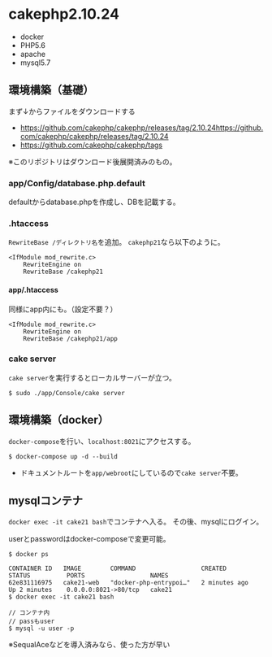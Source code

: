 # cakephp2.10.24
- docker
- PHP5.6
- apache
- mysql5.7

## 環境構築（基礎）
まず↓からファイルをダウンロードする
- https://github.com/cakephp/cakephp/releases/tag/2.10.24https://github.com/cakephp/cakephp/releases/tag/2.10.24
- https://github.com/cakephp/cakephp/tags

※このリポジトリはダウンロード後展開済みのもの。

### app/Config/database.php.default
defaultからdatabase.phpを作成し、DBを記載する。

### .htaccess
`RewriteBase /ディレクトリ名`を追加。
`cakephp21`なら以下のように。

```
<IfModule mod_rewrite.c>
	RewriteEngine on
	RewriteBase /cakephp21
```

#### app/.htaccess
同様にapp内にも。（設定不要？）

```
<IfModule mod_rewrite.c>
	RewriteEngine on
	RewriteBase /cakephp21/app
```
### cake server
`cake server`を実行するとローカルサーバーが立つ。

```
$ sudo ./app/Console/cake server
```

## 環境構築（docker）
`docker-compose`を行い、`localhost:8021`にアクセスする。

```
$ docker-compose up -d --build
```

- ドキュメントルートを`app/webroot`にしているので`cake server`不要。

## mysqlコンテナ
`docker exec -it cake21 bash`でコンテナへ入る。
その後、mysqlにログイン。

userとpasswordはdocker-composeで変更可能。
```
$ docker ps

CONTAINER ID   IMAGE        COMMAND                  CREATED         STATUS          PORTS                  NAMES
62e831116975   cake21-web   "docker-php-entrypoi…"   2 minutes ago   Up 2 minutes    0.0.0.0:8021->80/tcp   cake21
$ docker exec -it cake21 bash

// コンテナ内
// passもuser
$ mysql -u user -p
```
※SequalAceなどを導入済みなら、使った方が早い
